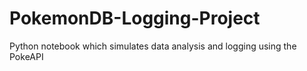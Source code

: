 # PokemonDB-Logging-Project
Python notebook which simulates data analysis and logging using the PokeAPI
